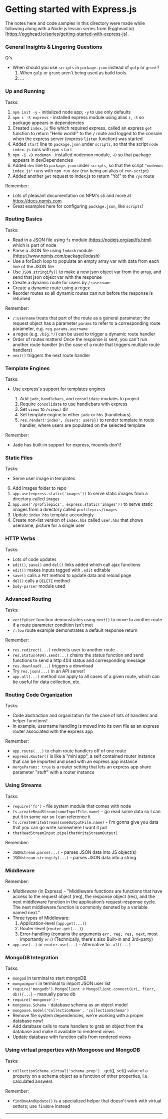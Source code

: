 # Getting started with Express.js

The notes here and code samples in this directory were made while following along with a Node.js lesson series from (Egghead.io)[https://egghead.io/series/getting-started-with-express-js].

### General Insights & Lingering Questions

Q's

- When should you use `scripts` in `package.json` instead of `gulp` or `grunt`?
	1. When `gulp` or `grunt` aren't being used as build tools.
	2. ...



### Up and Running

Tasks:

1. `npm init -y` - initialized node app; `-y` to use only defaults
2. `npm i -S express` - installed express module using alias `i`, `-S` so package appears in dependencies
3. Created `index.js` file which required express, called an express `get` function to return "Hello world!" to the `/` route and logged to the console when the express server (express `listen` function) was started
4. Added `start` line to `package.json` under `scripts`, so that the script `node index.js` runs with `npm start`
5. `npm -i -D nodemon` - installed nodemon module, `-D` so that package appears in devDependencies
6. Added `dev` line to `package.json` under `scripts`, so that the script `"nodemon index.js"` runs with `npm run dev` (`run` being an alias of `run-script`)
7. Added another `get` request to index.js to return "Yo!" to the `/yo` route

Remember:

- Lots of pleasant documentation on NPM's cli and more at https://docs.npmjs.com
- Great examples here for configuring `package.json`, like `scripts`!


### Routing Basics

Tasks:

- Read in a JSON file using `fs` module (https://nodejs.org/api/fs.html) which is part of node
- Parse a JSON file using `lodash` module (https://www.npmjs.com/package/lodash)
- Use a forEach loop to populate an empty array var with data from each line of the JSON file
- Use `JSON.stringify()` to make a new json object var from the array, and send that json object var with the response
- Create a dynamic route for users by `/:username`
- Create a dynamic route using a regex
- Reorder routes so all dynamic routes can run before the response is returned

Remember:

- `/:username` treats that part of the route as a general parameter; the request object has a parameter `params` to refer to a corresponding route parameter, e.g. `req.params.username`
- a regex (e.g. `/big.*/`) can be used to trigger a dynamic route handler
- Order of routes matters! Once the response is sent, you can't run another route handler (in the case of a route that triggers multiple route handlers)
- `next()` triggers the next route handler


### Template Engines

Tasks:

- Use express's support for templates engines

	1. Add `jade`, `handlebars`, and `consolidate` modules to project
	2. Require `consolidate` to use handlebars with express
	3. Set `views` to `/views/` dir
	4. Set template engine to either `jade` or `hbs` (handlebars)
	5. `res.render('index', {users: users})` to render template in route handler, where users are populated on the selected template

Remember:

- Jade has built-in support for express, mounds don't!

### Static Files

Tasks:

- Serve user image in templates

0. Add images folder to repo
1. `app.use(express.static('images'))` to serve static images from a directory called `images`
2. `app.use('/profilepics', express.static('images'))` to serve static images from a directory called `profilepics/images`
3. Update `index.hbs` template accordingly
4. Create non-list version of `index.hbs` called `user.hbs` that shows username, picture for a single user

### HTTP Verbs

Tasks:

- Lots of code updates
- `edit()`, `save()` and `del()` links added which call ajax functions
- `edit()` makes inputs tagged with `.edit` editable
- `save()` calls a `PUT` method to update data and reload page
- `del()` calls a `DELETE` method
- `body-parser` module used

### Advanced Routing

Tasks:

- `verifyUser` function demonstrates using `next()` to move to another route if a route parameter condition isn't met
- `/:foo` route example demonstrates a default response return

Remember:

- `res.redirect(...)` redirects user to another route
- `res.status(404).send(...)` chains the status function and send functions to send a http 404 status and corresponding message
- `res.download(...)` triggers a download
- Try `res.json(...)` in an API server!
- `app.all(...)` method can apply to all cases of a given route, which can be useful for data collection, etc.

### Routing Code Organization

Tasks:

- Code abstraction and organization for the case of lots of handlers and helper functions!
- In example, username handling is moved into its own file as an express router associated with the express app

Remember:

- `app.route(...)` to chain route handlers off of one route
- `express.Router()` is like a "mini app", a self contained router instance that can be imported and used with an express app instance
- `mergeParams: true` is a router setting that lets an express app share parameter "stuff" with a router instance

### Using Streams

Tasks:

- `require('fs')` - file system module that comes with node
- `fs.createReadStream(someInputFile.name)` - go read some data so I can put it in some var so I can reference it
- `fs.createWriteStream(someOutputFile.name)` - I'm gonna give you data that you can go write somewhere I want it put
- `thatReadStreamInput.pipe(thatWriteStreamOutput)`

Remember:

- `JSONstream.parse(...)` - parses JSON data into JS object(s)
- `JSONstream.stringify(...)` - parses JSON data into a string

### Middleware

Remember:

- *Middleware* (in Express) - "Middleware functions are functions that have access to the request object (req), the response object (res), and the next middleware function in the application’s request-response cycle. The next middleware function is commonly denoted by a variable named next."
- Three types of Middleware:
	1. Application-level (`app.get(...)`)
	2. Router-level (`router.get(...)`)
	3. Error-handling (contains the arguments `err, req, res, next`, most importantly `err`)
	(Technically, there's also Built-in and 3rd-party)
- `app.use(..)` or `router.use(...)` - Alternative to `.all(...)`

### MongoDB Integration

Tasks:

- `mongod` in terminal to start mongoDB
- `mongoimport` in terminal to import JSON user list
-  `require('mongodb').MongoClient` -> `MongoClient.connect(uri, f(err, db)){...}` - manually parse db
- `require('mongoose')` -
- `mongoose.Schema` - database schema as an object model
- `mongoose.model('CollectionName', 'collectionSchema')`
- Remove file system dependencies, we're working with a proper database now!
- Add database calls to route handlers to grab an object from the database and make it available to rendered views
- Update database with function calls from rendered views

### Using virtual properties with Mongoose and MongoDB

Tasks:

- `collectionSchema.virtual('schema.prop')` - get(), set() value of a property on a schema object as a function of other properties, i.e. calculated answers

Remember:

- `findOneAndUpdate()` is a specialized helper that doesn't work with virtual setters; use `findOne` instead











***
